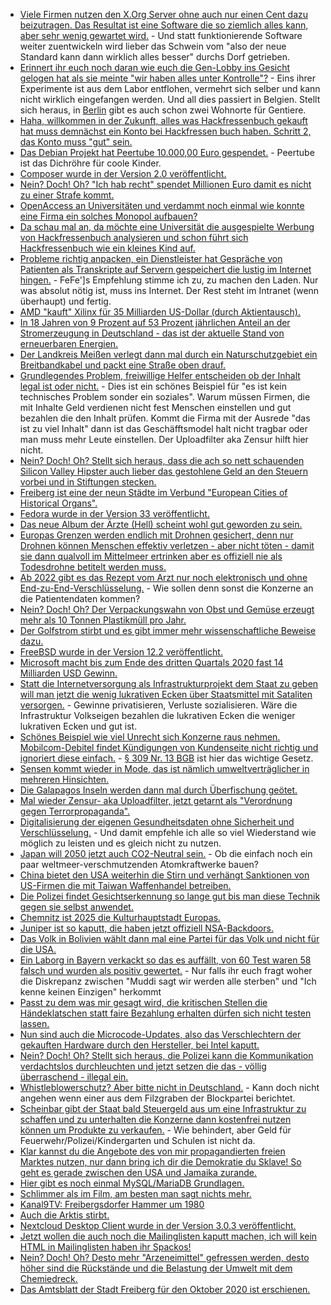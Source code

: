 * [Viele Firmen nutzen den X.Org Server ohne auch nur einen Cent dazu beizutragen. Das Resultat ist eine Software die so ziemlich alles kann, aber sehr wenig gewartet wird.](https://www.phoronix.com/scan.php?page=news_item&px=XServer-Abandonware) - Und statt funktionierende Software weiter zuentwickeln wird lieber das Schwein vom "also der neue Standard kann dann wirklich alles besser" durchs Dorf getrieben.
* [Erinnert ihr euch noch daran wie euch die Gen-Lobby ins Gesicht gelogen hat als sie meinte "wir haben alles unter Kontrolle"?](https://blog.fefe.de/?ts=a16b1c8b) - Eins ihrer Experimente ist aus dem Labor entflohen, vermehrt sich selber und kann nicht wirklich eingefangen werden. Und all dies passiert in Belgien. Stellt sich heraus, in [Berlin](https://blog.fefe.de/?ts=a168153b) gibt es auch schon zwei Wohnorte für Gentiere.
* [Haha, willkommen in der Zukunft, alles was Hackfressenbuch gekauft hat muss demnächst ein Konto bei Hackfressen buch haben. Schritt 2, das Konto muss "gut" sein.](https://www.golem.de/news/quest-2-wer-facebook-loescht-verliert-inhalte-bei-oculus-2010-151718.html)
* [Das Debian Projekt hat Peertube 10.000,00 Euro gespendet.](https://www.golem.de/news/peertube-debian-spendet-fuer-freie-live-streaming-software-2010-151715.html) - Peertube ist das Dichröhre für coole Kinder.
* [Composer wurde in der Version 2.0 veröffentlicht.](https://blog.packagist.com/composer-2-0-is-now-available/)
* [Nein? Doch! Oh? "Ich hab recht" spendet Millionen Euro damit es nicht zu einer Strafe kommt.](https://netzpolitik.org/2020/wie-der-datenkonzern-den-journalismus-umgarnt/)
* [OpenAccess an Universitäten und verdammt noch einmal wie konnte eine Firma ein solches Monopol aufbauen?](https://netzpolitik.org/2020/neues-vom-grossverlag-elsevier-kein-open-access-deal-dafuer-mit-spyware-gegen-schattenbibliotheken/)
* [Da schau mal an, da möchte eine Universität die ausgespielte Werbung von Hackfressenbuch analysieren und schon führt sich Hackfressenbuch wie ein kleines Kind auf.](https://www.golem.de/news/social-media-facebook-will-forschungsprojekt-unterbinden-2010-151723.html)
* [Probleme richtig anpacken, ein Dienstleister hat Gespräche von Patienten als Transkripte auf Servern gespeichert die lustig im Internet hingen.](https://blog.fefe.de/?ts=a166c841) - FeFe']s Empfehlung stimme ich zu, zu machen den Laden. Nur was absolut nötig ist, muss ins Internet. Der Rest steht im Intranet (wenn überhaupt) und fertig.
* [AMD "kauft" Xilinx für 35 Milliarden US-Dollar (durch Aktientausch).](https://www.planet3dnow.de/cms/59284-amd-uebernimmt-xilinx-fuer-35-milliarden-us-dollar/)
* [In 18 Jahren von 9 Prozent auf 53 Prozent jährlichen Anteil an der Stromerzeugung in Deutschland - das ist der aktuelle Stand von erneuerbaren Energien.](https://www.sonnenseite.com/de/energie/erneuerbare-steuern-in-deutschland-auf-neuen-rekord-zu/)
* [Der Landkreis Meißen verlegt dann mal durch ein Naturschutzgebiet ein Breitbandkabel und packt eine Straße oben drauf.](https://sachsen.nabu.de/news/2020/28859.html)
* [Grundlegendes Problem, freiwillige Helfer entscheiden ob der Inhalt legal ist oder nicht.](https://netzpolitik.org/2020/missbrauch-auf-porno-plattformen-xhamster-laesst-freiwillige-mutmasslich-illegale-fotos-moderieren/) - Dies ist ein schönes Beispiel für "es ist kein technisches Problem sonder ein soziales". Warum müssen Firmen, die mit Inhalte Geld verdienen nicht fest Menschen einstellen und gut bezahlen die den Inhalt prüfen. Kommt die Firma mit der Ausrede "das ist zu viel Inhalt" dann ist das Geschäfftsmodel halt nicht tragbar oder man muss mehr Leute einstellen. Der Uploadfilter aka Zensur hilft hier nicht.
* [Nein? Doch! Oh? Stellt sich heraus, dass die ach so nett schauenden Silicon Valley Hipster auch lieber das gestohlene Geld an den Steuern vorbei und in Stiftungen stecken.](https://netzpolitik.org/2020/medienmaezen-google-milliarden-von-den-neuen-medici/)
* [Freiberg ist eine der neun Städte im Verbund "European Cities of Historical Organs".](http://echo-organs.org/)
* [Fedora wurde in der Version 33 veröffentlicht.](https://lwn.net/Articles/835366/rss)
* [Das neue Album der Ärzte (Hell) scheint wohl gut geworden zu sein.](https://tuxproject.de/blog/2020/10/metakritik-die-aerzte-hell/)
* [Europas Grenzen werden endlich mit Drohnen gesichert, denn nur Drohnen können Menschen effektiv verletzen - aber nicht töten - damit sie dann qualvoll im Mittelmeer ertrinken aber es offiziell nie als Todesdrohne betitelt werden muss.](https://netzpolitik.org/2020/auftraege-an-ruestungskonzerne-italien-und-frontex-ueberwachen-das-mittelmeer-jetzt-mit-drohnen/)
* [Ab 2022 gibt es das Rezept vom Arzt nur noch elektronisch und ohne End-zu-End-Verschlüsselung.](https://www.kuketz-blog.de/e-rezept-ab-2022-ohne-ende-zu-ende-verschluesselung/) - Wie sollen denn sonst die Konzerne an die Patientendaten kommen?
* [Nein? Doch! Oh? Der Verpackungswahn von Obst und Gemüse erzeugt mehr als 10 Tonnen Plastikmüll pro Jahr.](https://www.sonnenseite.com/de/umwelt/immer-mehr-muell-durch-verpacktes-obst-und-gemuese/)
* [Der Golfstrom stirbt und es gibt immer mehr wissenschaftliche Beweise dazu.](https://www.sonnenseite.com/de/wissenschaft/neue-beweise-fuer-die-abschwaechung-des-golfstroms/)
* [FreeBSD wurde in der Version 12.2 veröffentlicht.](https://www.phoronix.com/scan.php?page=news_item&px=FreeBSD-12.2-Released)
* [Microsoft macht bis zum Ende des dritten Quartals 2020 fast 14 Milliarden USD Gewinn.](https://www.golem.de/news/quartalsbericht-microsoft-profitiert-doppelt-von-der-pandemie-2010-151765.html)
* [Statt die Internetversorgung als Infrastrukturprojekt dem Staat zu geben will man jetzt die wenig lukrativen Ecken über Staatsmittel mit Sataliten versorgen.](https://www.golem.de/news/bundesverkehrsministerium-regierung-koennte-satelliteninternet-foerdern-2010-151760.html) - Gewinne privatisieren, Verluste sozialisieren. Wäre die Infrastruktur Volkseigen bezahlen die lukrativen Ecken die weniger lukrativen Ecken und gut ist.
* [Schönes Beispiel wie viel Unrecht sich Konzerne raus nehmen. Mobilcom-Debitel findet Kündigungen von Kundenseite nicht richtig und ignoriert diese einfach.](https://www.golem.de/news/urteil-gegen-mobilcom-debitel-kuendigung-muss-nicht-telefonisch-bestaetigt-werden-2010-151756.html) - [§ 309 Nr. 13 BGB](https://www.gesetze-im-internet.de/bgb/__309.html) ist hier das wichtige Gesetz.
* [Sensen kommt wieder in Mode, das ist nämlich umweltverträglicher in mehreren Hinsichten.](https://sachsen.nabu.de/news/2020/28865.html)
* [Die Galapagos Inseln werden dann mal durch Überfischung geötet.](https://netzfrauen.org/2020/10/28/galapagos/)
* [Mal wieder Zensur- aka Uploadfilter, jetzt getarnt als "Verordnung gegen Terrorpropaganda".](https://www.tagesschau.de/investigativ/swr/upload-filter-terrorpropaganda-101.html)
* [Digitalisierung der eigenen Gesundheitsdaten ohne Sicherheit und Verschlüsselung.](https://netzpolitik.org/2020/jens-spahn-hat-es-eilig/) - Und damit empfehle ich alle so viel Wiederstand wie möglich zu leisten und es gleich nicht zu nutzen.
* [Japan will 2050 jetzt auch CO2-Neutral sein.](https://www.sonnenseite.com/de/politik/japan-will-bis-2050-co%e2%82%82%e2%80%91neutral-sein/) - Ob die einfach noch ein paar weltmeer-verschmutzenden Atomkraftwerke bauen?
* [China bietet den USA weiterhin die Stirn und verhängt Sanktionen von US-Firmen die mit Taiwan Waffenhandel betreiben.](https://blog.fefe.de/?ts=a16645fc)
* [Die Polizei findet Gesichtserkennung so lange gut bis man diese Technik gegen sie selbst anwendet.](https://blog.fefe.de/?ts=a166bed0)
* [Chemnitz ist 2025 die Kulturhauptstadt Europas.](https://www.tagesschau.de/kultur/chemnitz-kulturhauptstadt2025-101.html)
* [Juniper ist so kaputt, die haben jetzt offiziell NSA-Backdoors.](https://blog.fefe.de/?ts=a16722a3)
* [Das Volk in Bolivien wählt dann mal eine Partei für das Volk und nicht für die USA.](https://blog.fefe.de/?ts=a1671dcd)
* [Ein Laborg in Bayern verkackt so das es auffällt, von 60 Test waren 58 falsch und wurden als positiv gewertet.](https://blog.fefe.de/?ts=a167198f) - Nur falls ihr euch fragt woher die Diskrepanz zwischen "Muddi sagt wir werden alle sterben" und "Ich kenne keinen Einzigen" herkommt
* [Passt zu dem was mir gesagt wird, die kritischen Stellen die Händeklatschen statt faire Bezahlung erhalten dürfen sich nicht testen lassen.](https://blog.fefe.de/?ts=a1675c48)
* [Nun sind auch die Microcode-Updates, also das Verschlechtern der gekauften Hardware durch den Hersteller, bei Intel kaputt.](https://www.golem.de/news/cpu-me-hacker-knacken-intel-microcode-updates-2010-151797.html)
* [Nein? Doch! Oh? Stellt sich heraus, die Polizei kann die Kommunikation verdachtslos durchleuchten und jetzt setzen die das - völlig überraschend - illegal ein.](https://www.patrick-breyer.de/?p=593447)
* [Whistleblowerschutz? Aber bitte nicht in Deutschland.](https://verfassungsblog.de/ungleicher-schutz-fur-whistleblower/) - Kann doch nicht angehen wenn einer aus dem Filzgraben der Blockpartei berichtet.
* [Scheinbar gibt der Staat bald Steuergeld aus um eine Infrastruktur zu schaffen und zu unterhalten die Konzerne dann kostenfrei nutzen können um Produkte zu verkaufen.](https://www.golem.de/news/angela-merkel-draengt-autokonzerne-sollen-beim-datenraum-mobilitaet-mitmachen-2010-151783.html) - Wie behindert, aber Geld für Feuerwehr/Polizei/Kindergarten und Schulen ist nicht da.
* [Klar kannst du die Angebote des von mir propagandierten freien Marktes nutzen, nur dann bring ich dir die Demokratie du Sklave! So geht es gerade zwischen den USA und Jamaika zurande.](https://www.golem.de/news/usa-droht-jamaika-bei-einsatz-von-huawei-5g-keine-hilfe-mehr-bei-hurrikans-2010-151787.html)
* [Hier gibt es noch einmal MySQL/MariaDB Grundlagen.](https://opensource.com/article/20/10/mariadb-mysql-cheat-sheet)
* [Schlimmer als im Film, am besten man sagt nichts mehr.](https://www.dailydot.com/unclick/pycon-dongle-joke-misogyny-sexism-adria-richards/)
* [Kanal9TV: Freibergsdorfer Hammer um 1980](https://www.youtube.com/watch?v=VQ0DRHOBrL0)
* [Auch die Arktis stirbt.](https://netzfrauen.org/2020/10/30/arctic-ocean/)
* [Nextcloud Desktop Client wurde in der Version 3.0.3 veröffentlicht.](https://nextcloud.com/blog/desktop-client-3-0-3-is-here-with-over-a-dozen-fixes/)
* [Jetzt wollen die auch noch die Mailinglisten kaputt machen, ich will kein HTML in Mailinglisten haben ihr Spackos!](https://www.theregister.com/2020/08/25/linux_kernel_email/)
* [Nein? Doch! Oh? Desto mehr "Arzeneimittel" gefressen werden, desto höher sind die Rückstände und die Belastung der Umwelt mit dem Chemiedreck.](https://www.sonnenseite.com/de/umwelt/arzneimittelrueckstaende-in-der-umwelt/)
* [Das Amtsblatt der Stadt Freiberg für den Oktober 2020 ist erschienen.](https://www.freiberg.de/stadt-und-buerger/aktuelles/amtsblatt?tx_reintdownloadmanager_reintdlm%5Bdownloaduid%5D=5973&cHash=c7c87207f50a494e2300253ef3de78b2)
